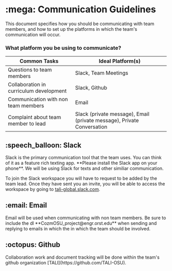 <h1>:mega:  Communication Guidelines</h1>
This document specifies how you should be communicating with team members, and how to set up the platforms in which the team's communication will occur.

<h3>What platform you be using to communicate?</h3>

| Common Tasks  | Ideal Platform(s) |
| ------------- | ------------- |
| Questions to team members  | Slack, Team Meetings  |
| Collaboration in curriculum development  | Slack, Github  |
| Communication with non team members  | Email |
| Complaint about team member to lead  | Slack (private message), Email (private message), Private Conversation |

<h2>:speech_balloon:  Slack</h2>
Slack is the primary communication tool that the team uses. You can think of it as a feature rich texting app. **Please install the Slack app on your phone**. We will be using Slack for texts and other similiar communication.

To join the Slack workspace you will have to request to be added by the team lead. Once they have sent you an invite, you will be able to access the workspace by going to [tali-global.slack.com](https://tali-global.slack.com).


<h2>:email:  Email</h2>
Email will be used when communicating with non team members. Be sure to include the dl **CozmOSU_project@engr.orst.edu** when sending and replying to emails in which the in which the team should be involved.

<h2>:octopus:  Github</h2>
Collaboration work and document tracking will be done within the team's github organization [TALI](https://github.com/TALI-OSU).


